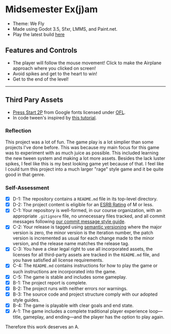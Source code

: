 
# Midsemester Ex(j)am
- Theme: We Fly
- Made using Godot 3.5, Sfxr, LMMS, and Paint.net.
- Play the latest build [here](https://bsu-cs315.github.io/Midsemester_exjam_waroberts/)


## Features and Controls
- The player will follow the mouse movement! Click to make the Airplane approach where you clicked on screen!
- Avoid spikes and get to the heart to win!
- Get to the end of the level!
***

## Third Pary Assets
- [Press Start 2P](https://fonts.google.com/specimen/Press+Start+2P?query=8&preview.text=help&preview.text_type=custom) from Google fonts licensed under [OFL](licenses/OFL.txt).
- In code tween's inspired by [this tutorial](https://youtu.be/dPYRmzu0c).

### Reflection

This project was a lot of fun. The game play is a lot simplier than some projects I've done before. This was because my main focus for this game was to experiment with as much juice as possible. This included learning the new tween system and making a lot more assets. Besides the lack luster spikes, I feel like this is my best looking game yet because of that. I feel like I could turn this project into a much larger "rage" style game and it be quite good in that genre.

### Self-Assessment

- [X] D-1: The repository contains a <code>README.md</code> file in its top-level directory.
- [X] D-2: The project content is eligible for an <a href="https://www.esrb.org/ratings-guide/">ESRB Rating</a> of M or less.
- [X] C-1: Your repository is well-formed, in our course organization, with an appropriate <code>.gitignore</code> file, no unnecessary files tracked, and all commit messages following <a href="https://cbea.ms/git-commit/">our commit message style guide</a>.
- [X] C-2: Your release is tagged using <a href="https://semver.org/">semantic versioning</a> where the major version is zero, the minor version is the iteration number, the patch version is incremented as usual for each change made to the minor version, and the release name matches the release tag.
- [X] C-3: You have a clear legal right to use all incorporated assets, the licenses for all third-party assets are tracked in the <code>README.md</code> file, and you have satisfied all license requirements.
- [X] C-4: The <code>README.md</code> contains instructions for how to play the game or such instructions are incorporated into the game.
- [X] C-5: The game is stable and includes some gameplay.
- [X] B-1: The project report is complete.
- [X] B-2: The project runs with neither errors nor warnings.
- [X] B-3: The source code and project structure comply with our adopted style guides.
- [X] B-4: The game is playable with clear goals and end state.
- [X] A-1: The game includes a complete traditional player experience loop&mdash;title, gameplay, and ending&mdash;and the player has the option to play again.

Therefore this work deserves an A.